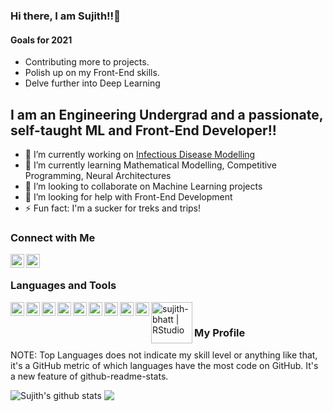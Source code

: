 ### Hi there, I am Sujith!!👋

#### Goals for 2021

- Contributing more to projects.
- Polish up on my Front-End skills.
- Delve further into Deep Learning

## I am an Engineering Undergrad and a passionate, self-taught ML and Front-End Developer!! 

- 🔭 I’m currently working on [Infectious Disease Modelling](https://github.com/sujith-bhatt/InfectiousDiseaseModelling)
- 🌱 I’m currently learning Mathematical Modelling, Competitive Programming, Neural Architectures
- 👯 I’m looking to collaborate on Machine Learning projects
- 🤔 I’m looking for help with Front-End Development
- ⚡ Fun fact: I'm a sucker for treks and trips!

<!--
### Spotify Playing 🎧
[<img src="https://now-playing-codestackr.vercel.app/api/spotify-playing" alt="Sujith's Spotify Playing" width="350" />](https://open.spotify.com/playlist/74VNp24ZuqQdnwwmsondJo)
-->

### Connect with Me

[<img align="left" alt="sujith-bhatt | LinkedIn" width="22px" src="https://www.flaticon.com/svg/static/icons/svg/174/174857.svg" />](https://www.linkedin.com/in/sujith-bhatt/)
[<img align="left" alt="sujith-bhatt | Instagram" width="22px" src="https://www.flaticon.com/svg/static/icons/svg/2111/2111463.svg" />](https://www.instagram.com/sujith_bhatt/)

<br />

### Languages and Tools

<img align="left" alt="sujith-bhatt | C++" width="22px" src="https://seeklogo.com/images/C/c-logo-1B1817C041-seeklogo.com.png" />
<img align="left" alt="sujith-bhatt | Python" width="22px" src="https://www.flaticon.com/svg/static/icons/svg/919/919852.svg" />
<img align="left" alt="sujith-bhatt | R Language" width="22px" src="https://www.r-project.org/logo/Rlogo.svg" />
<img align="left" alt="sujith-bhatt | HTML5" width="22px" src="https://www.flaticon.com/svg/static/icons/svg/1216/1216733.svg" />
<img align="left" alt="sujith-bhatt | CSS3" width="22px" src="https://ethancordes.com/assets/tech_icons/CSS3.svg" />
<img align="left" alt="sujith-bhatt | JS" width="22px" src="https://cdn.worldvectorlogo.com/logos/javascript-1.svg" />
<img align="left" alt="sujith-bhatt | React" width="22px" src="https://www.flaticon.com/svg/static/icons/svg/919/919851.svg" />
<img align="left" alt="sujith-bhatt | VSCode" width="22px" src="https://upload.wikimedia.org/wikipedia/commons/thumb/9/9a/Visual_Studio_Code_1.35_icon.svg/768px-Visual_Studio_Code_1.35_icon.svg.png" />
<img align="left" alt="sujith-bhatt | JupyterNotebook" width="22px" src="https://seeklogo.com/images/J/jupyter-logo-A91705F539-seeklogo.com.png" />
<img align="left" alt="sujith-bhatt | RStudio" width="66px" src="https://rstudio.com/wp-content/uploads/2018/10/RStudio-Logo.svg" />

<br />

### My Profile

NOTE: Top Languages does not indicate my skill level or anything like that, it's a GitHub metric of which languages have the most code on GitHub. It's a new feature of github-readme-stats.

![Sujith's github stats](https://github-readme-stats.vercel.app/api?username=sujith-bhatt&count_private=true&include_all_commits=true&hide=stars&show_icons=true&theme=dracula)
<img align="top" src="https://github-readme-stats.vercel.app/api/top-langs/?username=sujith-bhatt&theme=dracula&layout=compact" />

